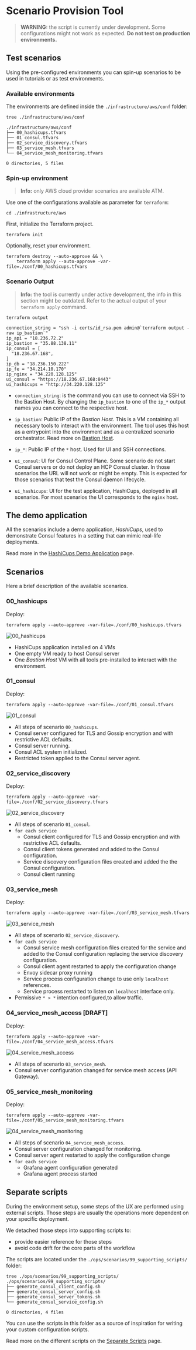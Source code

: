 # Scenario Provision Tool

> **WARNING:** the script is currently under development. Some configurations might not work as expected. **Do not test on production environments.**

## Test scenarios

Using the pre-configured environments you can spin-up scenarios to be used in
tutorials or as test environments.

### Available environments

The environments are defined inside the `./infrastructure/aws/conf` 
folder:

```
tree ./infrastructure/aws/conf
```

```
./infrastructure/aws/conf
├── 00_hashicups.tfvars
├── 01_consul.tfvars
├── 02_service_discovery.tfvars
├── 03_service_mesh.tfvars
└── 04_service_mesh_monitoring.tfvars

0 directories, 5 files
```

### Spin-up environment

> **Info:** only AWS cloud provider scenarios are available ATM.

Use one of the configurations available as parameter for `terraform`:

```
cd ./infrastructure/aws
```

First, initialize the Terraform project.

```
terraform init
```

Optionally, reset your environment.

```
terraform destroy --auto-approve && \
    terraform apply --auto-approve -var-file=./conf/00_hashicups.tfvars
```

### Scenario Output

> **Info:** the tool is currently under active development, the info in this section 
might be outdated. Refer to the actual output of your `terraform apply` command.

```
terraform output

connection_string = "ssh -i certs/id_rsa.pem admin@`terraform output -raw ip_bastion`"
ip_api = "18.236.72.2"
ip_bastion = "35.88.138.11"
ip_consul = [
  "18.236.67.168",
]
ip_db = "18.236.150.222"
ip_fe = "34.214.10.170"
ip_nginx = "34.220.128.125"
ui_consul = "https://18.236.67.168:8443"
ui_hashicups = "http://34.220.128.125"
```

* `connection_string`: is the command you can use to connect via SSH to the 
Bastion Host. By changing the `ip_bastion` to one of the `ip_*` output names you
can connect to the respective host.

* `ip_bastion`: Public IP of the *Bastion Host*. This is a VM containing all necessary tools to interact with the environment. The tool uses this host as a entrypoint into the environment and as a centralized scenario orchestrator. Read more on [Bastion Host](./docs/BastionHost.md).

* `ip_*`: Public IP of the `*` host. Used for UI and SSH connections.

* `ui_consul`: UI for Consul Control Plane. Some scenario do not start Consul
servers or do not deploy an HCP Consul cluster. In those scenarios the URL will 
not work or might be empty. This is expected for those scenarios that test the
Consul daemon lifecycle.

* `ui_hashicups`: UI for the test application, HashiCups, deployed in all 
scenarios. For most scenarios the UI corresponds to the `nginx` host.

## The demo application

All the scenarios include a demo application, *HashiCups*, used to demonstrate Consul features in a setting that can mimic real-life deployments.

Read more in the [HashiCups Demo Application](./docs/HashiCups.md) page.

## Scenarios

Here a brief description of the available scenarios.

### 00_hashicups

Deploy:

```
terraform apply --auto-approve -var-file=./conf/00_hashicups.tfvars
```

![00_hashicups](docs/img/gs_vms-diagram-00.png)

* HashiCups application installed on 4 VMs
* One empty VM ready to host Consul server
* One *Bastion Host* VM with all tools pre-installed to interact with the environment.

### 01_consul

Deploy:

```
terraform apply --auto-approve -var-file=./conf/01_consul.tfvars
```

![01_consul](docs/img/gs_vms-diagram-01.png)

* All steps of scenario `00_hashicups`.
* Consul server configured for TLS and Gossip encryption and with restrictive ACL defaults.
* Consul server running.
* Consul ACL system initialized.
* Restricted token applied to the Consul server agent.

### 02_service_discovery

Deploy:

```
terraform apply --auto-approve -var-file=./conf/02_service_discovery.tfvars
```

![02_service_discovery](docs/img/gs_vms-diagram-02.png)

* All steps of scenario `01_consul`.
* `for each service`
    * Consul client configured for TLS and Gossip encryption and with restrictive ACL defaults.
    * Consul client tokens generated and added to the Consul configuration.
    * Service discovery configuration files created and added the the Consul configuration.
    * Consul client running

### 03_service_mesh

Deploy:

```
terraform apply --auto-approve -var-file=./conf/03_service_mesh.tfvars
```

![03_service_mesh](docs/img/gs_vms-diagram-03.png)

* All steps of scenario `02_service_discovery`.
* `for each service`
    * Consul service mesh configuration files created for the service and added to the Consul configuration replacing the service discovery configuration.
    * Consul client agent restarted to apply the configuration change
    * Envoy sidecar proxy running
    * Service process configuration change to use only `localhost` references.
    * Service process restarted to listen on `localhost` interface only.
* Permissive `* > *` intention configured,to allow traffic.


### 04_service_mesh_access [DRAFT]

Deploy:

```
terraform apply --auto-approve -var-file=./conf/04_service_mesh_access.tfvars
```

![04_service_mesh_access](docs/img/gs_vms-diagram-04.png)

* All steps of scenario `03_service_mesh`.
* Consul server configuration changed for service mesh access (API Gateway).

### 05_service_mesh_monitoring

Deploy:

```
terraform apply --auto-approve -var-file=./conf/05_service_mesh_monitoring.tfvars
```


![04_service_mesh_monitoring](docs/img/gs_vms-diagram-05.png)


* All steps of scenario `04_service_mesh_access`.
* Consul server configuration changed for monitoring.
* Consul server agent restarted to apply the configuration change
* `for each service`
    * Grafana agent configuration generated
    * Grafana agent process started

## Separate scripts

During the environment setup, some steps of the UX are performed using external scripts. 
Those steps are usually the operations more dependent on your specific deployment.

We detached those steps into supporting scripts to:
* provide easier reference for those steps
* avoid code drift for the core parts of the workflow

The scripts are located under the `./ops/scenarios/99_supporting_scripts/` folder:

```
tree ./ops/scenarios/99_supporting_scripts/
./ops/scenarios/99_supporting_scripts/
├── generate_consul_client_config.sh
├── generate_consul_server_config.sh
├── generate_consul_server_tokens.sh
└── generate_consul_service_config.sh

0 directories, 4 files

```

You can use the scripts in this folder as a source of inspiration for writing your custom configuration scripts.

Read more on the different scripts on the [Separate Scripts](./docs/SeparateScripts.md) page.